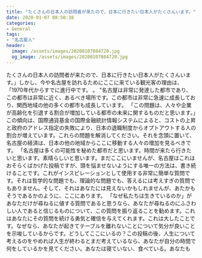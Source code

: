 ```yaml
---
title: "たくさんの日本人の訪問者が来たので、日本に行きたい日本人がたくさんいます。"
date: 2020-01-07 08:50:38
categories:
- General
tags:
- "名古屋人"
header:
  image: /assets/images/20200107084720.jpg
  og_image: /assets/images/20200107084720.jpg
---
```


たくさんの日本人の訪問者が来たので、日本に行きたい日本人がたくさんいます。」しかし、今や名古屋を訪れるためにここに来ている観光客の理由は、「1970年代からすでに進行中です。 。 &quot;名古屋は非常に発達した都市であり、この都市は非常に近く、あるべき場所です。この都市は非常に急速に成長しており、関西地域の他の多くの都市も成長しています。 「この問題は、人々や企業が高齢化を引退する割合が増加している都市の未来に関するものだと思います。」この傾向は、国際通貨基金の国際金融統計情報システムによると、コストの上昇と政府のアドレス指定の失敗により、日本の退職制度からオプトアウトする人の割合が増えています。これらの問題を解消してください。それを念頭に置いて、名古屋の経済は、日本の他の地域からここに移動する人々の増加を見るべきです。 「名古屋は多くの可能性を秘めた都市だと思います。時間が来たら行きたいと思います。素晴らしいと思います。まだここにいませんが、名古屋はこれはおそらくばかげた投稿ですが、頭を悩ませないようにする唯一の方法は、書き続けることです。これがインスピレーションとして使用する非常に簡単な質問です。それは哲学的な問題でも、理論的な問題でも、答えるには考えすぎの質問でもありません。そして、それはあなたには見えないかもしれませんが、あたかもそうであるかのように、ここにあります。 「なぜ私たちは生きているのか」があなただけが尋ねるに値する質問であると思うなら、あなたが尋ねるのにふさわしい人であると信じるものについて、この質問を振り返ることを勧めます。これはあなたにその質問を続ける勇気と確信を与えてくれます。これは大したことです。なぜなら、あなたが起きてテーブルを離れないことについて気分が良いことを示唆しているからです。どうしてここにいるの？この投稿の後、人生について考えるのをやめれば人生が終わるとまだ考えているなら、あなたが自分の時間で何をしているかを見てください。あなたは寝ていない、食べている。あなたも
